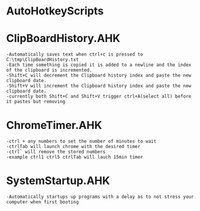 # AutoHotkeyScripts


# ClipBoardHistory.AHK
	-Automatically saves text when ctrl+c is pressed to C:\tmp\ClipBoardHistory.txt  
	-Each time something is copied it is added to a newline and the index of the clipboard is incremented.
	-Shift+C will decrement the Clipboard history index and paste the new clipboard date.
	-Shift+V will increment the Clipboard history index and paste the new clipboard date.
	-currently both Shift+C and Shift+V trigger ctrl+A(select all) before it pastes but removing 

# ChromeTimer.AHK
	-ctrl + any numbers to set the number of minutes to wait 
	-ctrlTab will launch chrome with the desired timer 
	-ctrl` will remove the stored numbers
	-example ctrl1 ctrl5 ctrlTab will lauch 15min timer

# SystemStartup.AHK
	-Automatically startups up programs with a delay as to not stress your computer when first booting

